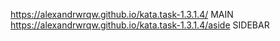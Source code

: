 https://alexandrwrqw.github.io/kata.task-1.3.1.4/ MAIN 
https://alexandrwrqw.github.io/kata.task-1.3.1.4/aside SIDEBAR
